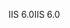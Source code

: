 <span data-ttu-id="d6da0-101">IIS 6.0</span><span class="sxs-lookup"><span data-stu-id="d6da0-101">IIS 6.0</span></span>